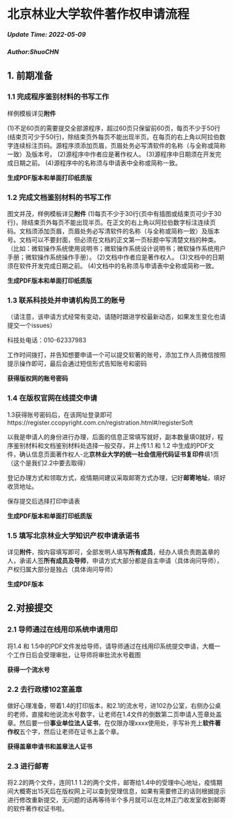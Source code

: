 # 北京林业大学软件著作权申请流程

##### Update Time: 2022-05-09

##### Author:ShuoCHN



## 1. 前期准备

### **1.1 完成程序鉴别材料的书写工作**

样例模板详见**附件**

(1)不足60页的需要提交全部源程序，超过60页只保留前60页，每页不少于50行(结束页可少于50行)，除结束页外每页不能出现半页。在每页的右上角以阿拉伯数字连续标注页码。源程序须添加页眉，页眉处务必写清软件的名称（与全称或简称一致）及版本号。
(2)源程序中作者应是著作权人。
(3)源程序中日期须在开发完成日期之前。
(4)源程序中的名称须与申请表中全称或简称一致。

**生成PDF版本和单面打印纸质版**



### **1.2 完成文档鉴别材料的书写工作**

图文并茂，样例模板详见**附件**
(1)每页不少于30行(页中有插图或结束页可少于30行)，除结束页外每页不能出现半页。在正文的右上角以阿拉伯数字标注连续页码。文档须添加页眉，页眉处务必写清软件的名称（与全称或简称一致）及版本号。文档可以不要封面，但必须在文档的正文第一页标题中写清楚文档的种类。（比如：微软操作系统使用说明书；微软操作系统设计说明书；微软操作系统用户手册；微软操作系统操作手册）。
(2)文档中作者应是著作权人。
(3)文档中的日期须在软件开发完成日期之前。
(4)文档中的名称须与申请表中全称或简称一致。

**生成PDF版本和单面打印纸质版**



### 1.3 联系科技处并申请机构员工的账号

（请注意，该申请方式经常有变动，请随时跟进学校最新动态，如果发生变化也请提交一个issues）

科技处电话：010-62337983

工作时间拨打，并告知想要申请一个可以提交软著的账号，添加工作人员微信按照提示操作即可，最后会通过短信形式告知账号和密码

**获得版权网的账号密码**



### 1.4 在版权官网在线提交申请

1.3获得账号密码后，在该网址登录即可https://register.ccopyright.com.cn/registration.html#/registerSoft

以我是申请人的身份进行办理，后面的信息正常填写就好，副本数量填0就好，程序鉴别材料和文档鉴别材料处选择一般交存，并上传1.1 和 1.2 中生成的PDF文件，确认信息页面著作权人-北**京林业大学的统一社会信用代码证书复印件**填1页（这个是我们2.2中要去取得）

登记办理方式和领取方式，疫情期间建议采取邮寄方式办理，记好**邮寄地址**，填好收货地址。

保存提交后选择打印申请表

**生成PDF版本和单面打印纸质版**



### 1.5 填写北京林业大学知识产权申请承诺书

详见**附件**，按内容填写即可，全部发明人填写**所有成员**，经办人填负责跑盖章的人，承诺人签**所有成员及导师**，申请方式大部分都是自主申请（具体询问导师），产权归属大部分是独占（具体询问导师）

**生成PDF版本**



## 2.对接提交

### 2.1 导师通过在线用印系统申请用印

将1.4 和 1.5中的PDF文件发给导师，请导师通过在线用印系统提交申请，大概一个工作日后会受理审批，让导师将审批流水号截图

**获得一个流水号**



### 2.2 去行政楼102室盖章

做好心理准备，带着1.4的打印版本，和2.1的流水号，进102办公室，右侧办公桌的老师，直接和他说流水号数字，让老师在1.4文件的倒数第二页申请人签章处盖章。然后要一份**事业单位法人证书**，在仅限办理xxxx使用处，手写补充上**软件著作权**五个字，然后让老师在证书上盖个章。

**获得盖章申请书和盖章法人证书**



### 2.3 进行邮寄

将2.2的两个文件，连同1.1 1.2的两个文件，邮寄给1.4中的受理中心地址，疫情期间大概寄出15天后在版权网上可以查到受理信息，如果有需要修正的话则根据提示进行修改重新提交，无问题的话再等待半个多月就可以在北林正门收发室收到邮寄的软件著作权证书啦。
